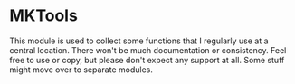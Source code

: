 MKTools
=======

This module is used to collect some functions that I regularly use at a central location. There won't be much documentation or consistency. Feel free to use or copy, but please don't expect any support at all. Some stuff might move over to separate modules.
